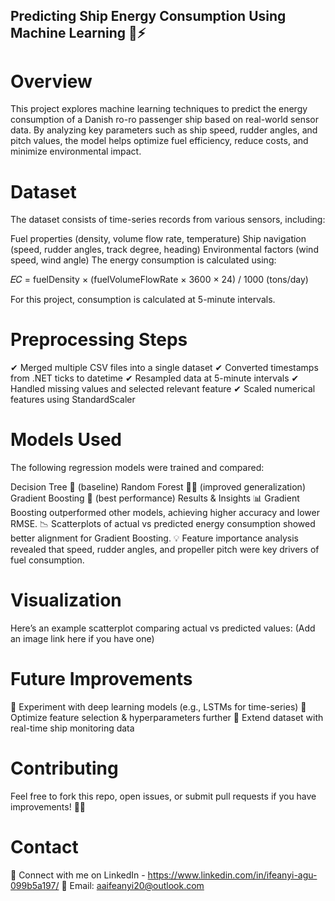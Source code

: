 ## Predicting Ship Energy Consumption Using Machine Learning 🚢⚡
# Overview
This project explores machine learning techniques to predict the energy consumption of a Danish ro-ro passenger ship based on real-world sensor data. By analyzing key parameters such as ship speed, rudder angles, and pitch values, the model helps optimize fuel efficiency, reduce costs, and minimize environmental impact.

# Dataset
The dataset consists of time-series records from various sensors, including:

Fuel properties (density, volume flow rate, temperature)
Ship navigation (speed, rudder angles, track degree, heading)
Environmental factors (wind speed, wind angle)
The energy consumption is calculated using:

𝐸𝐶 = fuelDensity × (fuelVolumeFlowRate × 3600 × 24) / 1000 (tons/day)

For this project, consumption is calculated at 5-minute intervals.

# Preprocessing Steps
✔ Merged multiple CSV files into a single dataset
✔ Converted timestamps from .NET ticks to datetime
✔ Resampled data at 5-minute intervals
✔ Handled missing values and selected relevant feature
✔ Scaled numerical features using StandardScaler

# Models Used
The following regression models were trained and compared:

Decision Tree 🌳 (baseline)
Random Forest 🌲🌲 (improved generalization)
Gradient Boosting 🚀 (best performance)
Results & Insights
📊 Gradient Boosting outperformed other models, achieving higher accuracy and lower RMSE.
📉 Scatterplots of actual vs predicted energy consumption showed better alignment for Gradient Boosting.
💡 Feature importance analysis revealed that speed, rudder angles, and propeller pitch were key drivers of fuel consumption.

# Visualization
Here’s an example scatterplot comparing actual vs predicted values:
(Add an image link here if you have one)

# Future Improvements
🔹 Experiment with deep learning models (e.g., LSTMs for time-series)
🔹 Optimize feature selection & hyperparameters further
🔹 Extend dataset with real-time ship monitoring data

# Contributing
Feel free to fork this repo, open issues, or submit pull requests if you have improvements! 🚢💡

# Contact
🔗 Connect with me on LinkedIn - https://www.linkedin.com/in/ifeanyi-agu-099b5a197/
📧 Email: aaifeanyi20@outlook.com
